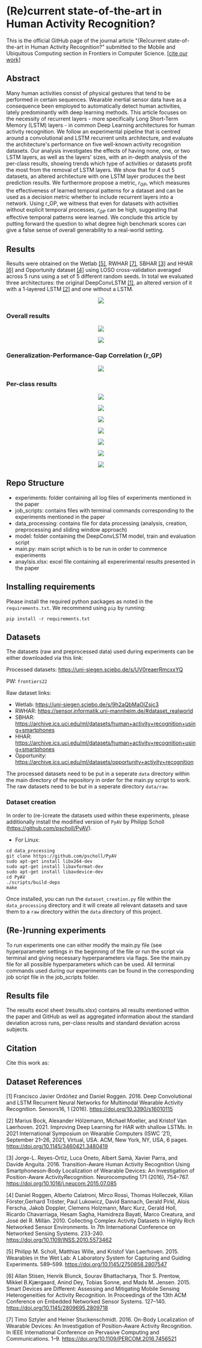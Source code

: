 # (Re)current state-of-the-art in Human Activity Recognition? 

This is the official GitHub page of the journal article "(Re)current state-of-the-art in Human Activity Recognition?" submitted to the Mobile and Ubiquitous Computing section in Frontiers in Computer Science. [[cite our work]](#cite)

## Abstract
Many human activities consist of physical gestures that tend to be performed in certain sequences. Wearable inertial sensor data have as a consequence been employed to automatically detect human activities, lately predominantly with deep learning methods. This article focuses on the necessity of recurrent layers - more specifically Long Short-Term Memory (LSTM) layers - in common Deep Learning architectures for human activity recognition. We follow an experimental pipeline that is centred around a convolutional and LSTM recurrent units architecture, and evaluate the architecture's performance on five well-known activity recognition datasets. Our analysis investigates the effects of having none, one, or two LSTM layers, as well as the layers' sizes, with an in-depth analysis of the per-class results, showing trends which type of activities or datasets profit the most from the removal of LSTM layers. We show that for 4 out 5 datasets, an altered architecture with one LSTM layer produces the best prediction results. We furthermore propose a metric, $r_{GP}$, which measures the effectiveness of learned temporal patterns for a dataset and can be used as a decision metric whether to include recurrent layers into a network. Using r_GP, we witness that even for datasets with activities without explicit temporal processes, $r_{GP}$ can be high, suggesting that effective temporal patterns were learned. We conclude this article by putting forward the question to what degree high benchmark scores can give a false sense of overall generability to a real-world setting.

## Results
Results were obtained on the Wetlab [[5]](#5), RWHAR [[7]](#7), SBHAR [[3]](#3) and HHAR [[6]](#6) and Opportunity dataset [[4]](#4) using LOSO cross-validation averaged across 5 runs using a set of 5 different random seeds. In total we evaluated three architectures: the original DeepConvLSTM [[1]](#1), an altered version of it with a 1-layered LSTM [[2]](#2) and one without a LSTM.

<p align="center">
  <img width="" height="" src="images/archs.jpg">
</p>

### Overall results
<p align="center">
  <img width="" height="" src="images/total.jpg">
</p>

<p align="center">
  <img width="" height="" src="images/differences.jpg">
</p>

### Generalization-Performance-Gap Correlation (r_GP)
<p align="center">
  <img width="" height="" src="images/rGP.jpg">
</p>

### Per-class results

<p align="center">
  <img width="" height="" src="images/wetlab.jpg">
</p>

<p align="center">
  <img width="" height="" src="images/rwhar.jpg">
</p>

<p align="center">
  <img width="" height="" src="images/sbhar.jpg">
</p>

<p align="center">
  <img width="" height="" src="images/hhar.jpg">
</p>

<p align="center">
  <img width="" height="" src="images/opp_total.jpg">
</p>

<p align="center">
  <img width="" height="" src="images/opp_adl.jpg">
</p>

<p align="center">
  <img width="" height="" src="images/opp_drill.jpg">
</p>

## Repo Structure
- experiments: folder containing all log files of experiments mentioned in the paper
- job_scripts: contains files with terminal commands corresponding to the experiments mentioned in the paper
- data_processing: contains file for data processing (analysis, creation, preprocessing and sliding window approach)
- model: folder containing the DeepConvLSTM model, train and evaluation script
- main.py: main script which is to be run in order to commence experiments
- anaylsis.xlsx: excel file containing all expererimental results presented in the paper

## Installing requirements

Please install the required python packages as noted in the ```requirements.txt```. We recommend using ```pip``` by running:

```
pip install -r requirements.txt
```

## Datasets

The datasets (raw and preprocessed data) used during experiments can be either downloaded via this link: 

Processed datasets: https://uni-siegen.sciebo.de/s/UV0reaerRmcxxYQ

PW: ```frontiers22```

Raw dataset links:
- Wetlab: https://uni-siegen.sciebo.de/s/9h2aQbMaOIZsjc3
- RWHAR: https://sensor.informatik.uni-mannheim.de/#dataset_realworld
- SBHAR: https://archive.ics.uci.edu/ml/datasets/human+activity+recognition+using+smartphones
- HHAR: https://archive.ics.uci.edu/ml/datasets/human+activity+recognition+using+smartphones
- Opportunity: https://archive.ics.uci.edu/ml/datasets/opportunity+activity+recognition

The processed datasets need to be put in a seperate ```data``` directory within the main directory of the repository in order for the main.py script to work. The raw datasets need to be but in a seperate directory ```data/raw```.

### Dataset creation

In order to (re-)create the datasets used within these experiments, please additionally install the modified version of ```PyAV``` by Philipp Scholl (https://github.com/pscholl/PyAV). 

- For Linux: 
```
cd data_processing
git clone https://github.com/pscholl/PyAV
sudo apt-get install libx264-dev
sudo apt-get install libavformat-dev
sudo apt-get install libavdevice-dev
cd PyAV
./scripts/build-deps
make
```

Once installed, you can run the ```dataset_creation.py``` file within the ```data_processing``` directory and it will create all relevant datasets and save them to a ```raw``` directory within the ```data``` directory of this project.

## (Re-)running experiments

To run experiments one can either modify the main.py file (see hyperparameter settings in the beginning of the file or run the script via terminal and giving necessary hyperparameters via flags. See the main.py file for all possible hyperparameters which can be used. All terminal commands used during our experiments can be found in the corresponding job script file in the job_scripts folder. 


## Results file

The results excel sheet (results.xlsx) contains all results mentioned within the paper and GitHub as well as aggregated information about the standard deviation across runs, per-class results and standard deviation across subjects.

## Citation
<a id="cite">Cite this work as: 

## Dataset References
<a id="1">[1]</a> 
Francisco Javier Ordóñez and Daniel Roggen. 2016. 
Deep Convolutional and LSTM Recurrent Neural Networks for Multimodal Wearable Activity Recognition.
Sensors16, 1 (2016).  https://doi.org/10.3390/s16010115

<a id="2">[2]</a>
Marius Bock, Alexander Hölzemann, Michael Moeller, and Kristof Van Laerhoven. 2021. Improving Deep Learning for HAR with shallow LSTMs. In 2021 International Symposium on Wearable Computers (ISWC ’21), September 21–26, 2021, Virtual, USA. ACM, New York, NY, USA, 6 pages. https://doi.org/10.1145/3460421.3480419

<a id="3">[3]</a> 
Jorge-L. Reyes-Ortiz, Luca Oneto, Albert Samà, Xavier Parra, and Davide Anguita. 2016. Transition-Aware Human Activity Recognition Using Smartphoneson-Body Localization of Wearable Devices: An Investigation of Position-Aware ActivityRecognition. Neurocomputing 171 (2016), 754–767.    https://doi.org/10.1016/j.neucom.2015.07.085

<a id="4">[4]</a> 
Daniel Roggen, Alberto Calatroni, Mirco Rossi, Thomas Holleczek, Kilian Förster,Gerhard Tröster, Paul Lukowicz, David Bannach, Gerald Pirkl, Alois Ferscha, Jakob Doppler, Clemens Holzmann, Marc Kurz, Gerald Holl, Ricardo Chavarriaga, Hesam Sagha, Hamidreza Bayati, Marco Creatura, and José del R. Millàn. 2010. Collecting Complex Activity Datasets in Highly Rich Networked Sensor Environments. In 7th International Conference on Networked Sensing Systems. 233-240. https://doi.org/10.1109/INSS.2010.5573462

<a id="5">[5]</a> 
Philipp M. Scholl, Matthias Wille, and Kristof Van Laerhoven. 2015. Wearables in the Wet Lab: A Laboratory System for Capturing and Guiding Experiments. 589–599.  https://doi.org/10.1145/2750858.2807547

<a id="6">[6]</a> 
Allan Stisen, Henrik Blunck, Sourav Bhattacharya, Thor S. Prentow, Mikkel B.Kjærgaard, Anind Dey, Tobias Sonne, and Mads M. Jensen. 2015. Smart Devices are Different: Assessing and Mitigating Mobile Sensing Heterogeneities for Activity Recognition. In Proceedings of the 13th ACM Conference on Embedded Networked Sensor Systems. 127–140. https://doi.org/10.1145/2809695.2809718

<a id="7">[7]</a> 
Timo Sztyler and Heiner Stuckenschmidt. 2016. On-Body Localization of Wearable Devices: An Investigation of Position-Aware Activity Recognition. In IEEE International Conference on Pervasive Computing and Communications. 1–9. https://doi.org/10.1109/PERCOM.2016.7456521
  

